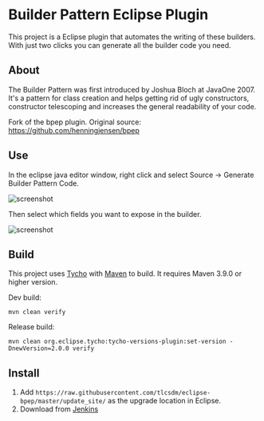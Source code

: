 # Builder Pattern Eclipse Plugin

This project is a Eclipse plugin that automates the writing of these builders. With just two clicks you can generate all the builder code you need.

## About
The Builder Pattern was first introduced by Joshua Bloch at JavaOne 2007. It's a pattern for class creation and helps getting rid of ugly constructors, constructor telescoping and increases the general readability of your code.

Fork of the bpep plugin. Original source: https://github.com/henningjensen/bpep

## Use
In the eclipse java editor window, right click and select Source -> Generate Builder Pattern Code.

![screenshot](https://raw.github.com/tlcsdm/eclipse-bpep/master/plugins/com.tlcsdm.eclipse.bpep/images/usage-context-menu-option.jpg)

Then select which fields you want to expose in the builder.

![screenshot](https://raw.github.com/tlcsdm/eclipse-bpep/master/plugins/com.tlcsdm.eclipse.bpep/images/usage-selection-window.jpg)

## Build

This project uses [Tycho](https://github.com/eclipse-tycho/tycho) with [Maven](https://maven.apache.org/) to build. It requires Maven 3.9.0 or higher version.

Dev build:

```
mvn clean verify
```

Release build:

```
mvn clean org.eclipse.tycho:tycho-versions-plugin:set-version -DnewVersion=2.0.0 verify
```

## Install

1. Add `https://raw.githubusercontent.com/tlcsdm/eclipse-bpep/master/update_site/` as the upgrade location in Eclipse.
2. Download from [Jenkins](https://jenkins.tlcsdm.com/job/eclipse-plugin/job/eclipse-bpep)

